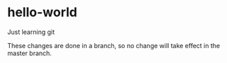 # hello-world
Just learning git

These changes are done in a branch, so no change will take effect in the master branch.
